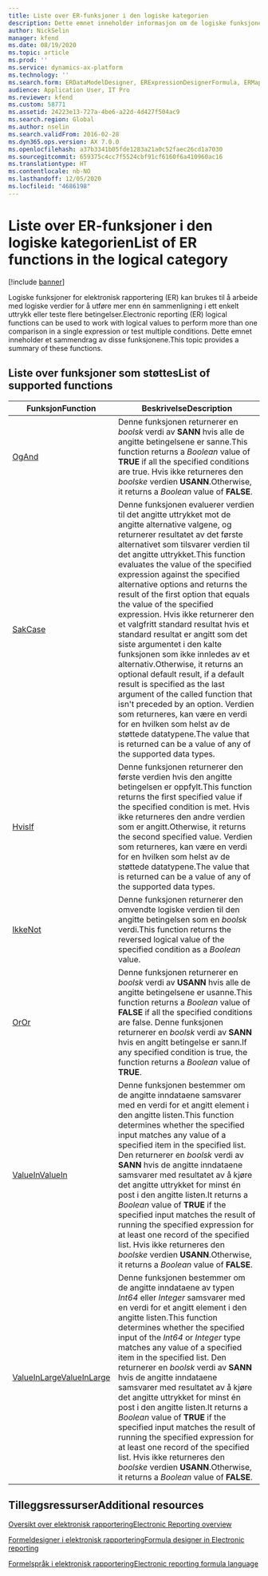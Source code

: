 ```yaml
---
title: Liste over ER-funksjoner i den logiske kategorien
description: Dette emnet inneholder informasjon om de logiske funksjonene som støttes i elektronisk rapportering (ER).
author: NickSelin
manager: kfend
ms.date: 08/19/2020
ms.topic: article
ms.prod: ''
ms.service: dynamics-ax-platform
ms.technology: ''
ms.search.form: ERDataModelDesigner, ERExpressionDesignerFormula, ERMappedFormatDesigner, ERModelMappingDesigner
audience: Application User, IT Pro
ms.reviewer: kfend
ms.custom: 58771
ms.assetid: 24223e13-727a-4be6-a22d-4d427f504ac9
ms.search.region: Global
ms.author: nselin
ms.search.validFrom: 2016-02-28
ms.dyn365.ops.version: AX 7.0.0
ms.openlocfilehash: a37b3341b05fde1283a21a0c52faec26cd1a7030
ms.sourcegitcommit: 659375c4cc7f5524cbf91cf6160f6a410960ac16
ms.translationtype: HT
ms.contentlocale: nb-NO
ms.lasthandoff: 12/05/2020
ms.locfileid: "4686198"
---
```

# <a name="list-of-er-functions-in-the-logical-category"></a><span data-ttu-id="b331d-103">Liste over ER-funksjoner i den logiske kategorien</span><span class="sxs-lookup"><span data-stu-id="b331d-103">List of ER functions in the logical category</span></span>

[!include [banner](../includes/banner.md)]

<span data-ttu-id="b331d-104">Logiske funksjoner for elektronisk rapportering (ER) kan brukes til å arbeide med logiske verdier for å utføre mer enn én sammenligning i ett enkelt uttrykk eller teste flere betingelser.</span><span class="sxs-lookup"><span data-stu-id="b331d-104">Electronic reporting (ER) logical functions can be used to work with logical values to perform more than one comparison in a single expression or test multiple conditions.</span></span> <span data-ttu-id="b331d-105">Dette emnet inneholder et sammendrag av disse funksjonene.</span><span class="sxs-lookup"><span data-stu-id="b331d-105">This topic provides a summary of these functions.</span></span>

## <a name="list-of-supported-functions"></a><span data-ttu-id="b331d-106">Liste over funksjoner som støttes</span><span class="sxs-lookup"><span data-stu-id="b331d-106">List of supported functions</span></span>

| <span data-ttu-id="b331d-107">Funksjon</span><span class="sxs-lookup"><span data-stu-id="b331d-107">Function</span></span> | <span data-ttu-id="b331d-108">Beskrivelse</span><span class="sxs-lookup"><span data-stu-id="b331d-108">Description</span></span> |
|----------|-------------|
| [<span data-ttu-id="b331d-109">Og</span><span class="sxs-lookup"><span data-stu-id="b331d-109">And</span></span>](er-functions-logical-and.md)                       | <span data-ttu-id="b331d-110">Denne funksjonen returnerer en *boolsk* verdi av **SANN** hvis alle de angitte betingelsene er sanne.</span><span class="sxs-lookup"><span data-stu-id="b331d-110">This function returns a *Boolean* value of **TRUE** if all the specified conditions are true.</span></span> <span data-ttu-id="b331d-111">Hvis ikke returneres den *boolske* verdien **USANN**.</span><span class="sxs-lookup"><span data-stu-id="b331d-111">Otherwise, it returns a *Boolean* value of **FALSE**.</span></span> |
| [<span data-ttu-id="b331d-112">Sak</span><span class="sxs-lookup"><span data-stu-id="b331d-112">Case</span></span>](er-functions-logical-case.md)                     | <span data-ttu-id="b331d-113">Denne funksjonen evaluerer verdien til det angitte uttrykket mot de angitte alternative valgene, og returnerer resultatet av det første alternativet som tilsvarer verdien til det angitte uttrykket.</span><span class="sxs-lookup"><span data-stu-id="b331d-113">This function evaluates the value of the specified expression against the specified alternative options and returns the result of the first option that equals the value of the specified expression.</span></span> <span data-ttu-id="b331d-114">Hvis ikke returnerer den et valgfritt standard resultat hvis et standard resultat er angitt som det siste argumentet i den kalte funksjonen som ikke innledes av et alternativ.</span><span class="sxs-lookup"><span data-stu-id="b331d-114">Otherwise, it returns an optional default result, if a default result is specified as the last argument of the called function that isn't preceded by an option.</span></span> <span data-ttu-id="b331d-115">Verdien som returneres, kan være en verdi for en hvilken som helst av de støttede datatypene.</span><span class="sxs-lookup"><span data-stu-id="b331d-115">The value that is returned can be a value of any of the supported data types.</span></span> |
| [<span data-ttu-id="b331d-116">Hvis</span><span class="sxs-lookup"><span data-stu-id="b331d-116">If</span></span>](er-functions-logical-if.md)                         | <span data-ttu-id="b331d-117">Denne funksjonen returnerer den første verdien hvis den angitte betingelsen er oppfylt.</span><span class="sxs-lookup"><span data-stu-id="b331d-117">This function returns the first specified value if the specified condition is met.</span></span> <span data-ttu-id="b331d-118">Hvis ikke returneres den andre verdien som er angitt.</span><span class="sxs-lookup"><span data-stu-id="b331d-118">Otherwise, it returns the second specified value.</span></span> <span data-ttu-id="b331d-119">Verdien som returneres, kan være en verdi for en hvilken som helst av de støttede datatypene.</span><span class="sxs-lookup"><span data-stu-id="b331d-119">The value that is returned can be a value of any of the supported data types.</span></span> |
| [<span data-ttu-id="b331d-120">Ikke</span><span class="sxs-lookup"><span data-stu-id="b331d-120">Not</span></span>](er-functions-logical-not.md)                       | <span data-ttu-id="b331d-121">Denne funksjonen returnerer den omvendte logiske verdien til den angitte betingelsen som en *boolsk* verdi.</span><span class="sxs-lookup"><span data-stu-id="b331d-121">This function returns the reversed logical value of the specified condition as a *Boolean* value.</span></span> |
| [<span data-ttu-id="b331d-122">Or</span><span class="sxs-lookup"><span data-stu-id="b331d-122">Or</span></span>](er-functions-logical-or.md)                         | <span data-ttu-id="b331d-123">Denne funksjonen returnerer en *boolsk* verdi av **USANN** hvis alle de angitte betingelsene er usanne.</span><span class="sxs-lookup"><span data-stu-id="b331d-123">This function returns a *Boolean* value of **FALSE** if all the specified conditions are false.</span></span> <span data-ttu-id="b331d-124">Denne funksjonen returnerer en *boolsk* verdi av **SANN** hvis en angitt betingelse er sann.</span><span class="sxs-lookup"><span data-stu-id="b331d-124">If any specified condition is true, the function returns a *Boolean* value of **TRUE**.</span></span> |
| [<span data-ttu-id="b331d-125">ValueIn</span><span class="sxs-lookup"><span data-stu-id="b331d-125">ValueIn</span></span>](er-functions-logical-valuein.md)               | <span data-ttu-id="b331d-126">Denne funksjonen bestemmer om de angitte inndataene samsvarer med en verdi for et angitt element i den angitte listen.</span><span class="sxs-lookup"><span data-stu-id="b331d-126">This function determines whether the specified input matches any value of a specified item in the specified list.</span></span> <span data-ttu-id="b331d-127">Den returnerer en *boolsk* verdi av **SANN** hvis de angitte inndataene samsvarer med resultatet av å kjøre det angitte uttrykket for minst én post i den angitte listen.</span><span class="sxs-lookup"><span data-stu-id="b331d-127">It returns a *Boolean* value of **TRUE** if the specified input matches the result of running the specified expression for at least one record of the specified list.</span></span> <span data-ttu-id="b331d-128">Hvis ikke returneres den *boolske* verdien **USANN**.</span><span class="sxs-lookup"><span data-stu-id="b331d-128">Otherwise, it returns a *Boolean* value of **FALSE**.</span></span> |
| [<span data-ttu-id="b331d-129">ValueInLarge</span><span class="sxs-lookup"><span data-stu-id="b331d-129">ValueInLarge</span></span>](er-functions-logical-valueinlarge.md)     | <span data-ttu-id="b331d-130">Denne funksjonen bestemmer om de angitte inndataene av typen *Int64* eller *Integer* samsvarer med en verdi for et angitt element i den angitte listen.</span><span class="sxs-lookup"><span data-stu-id="b331d-130">This function determines whether the specified input of the *Int64* or *Integer* type matches any value of a specified item in the specified list.</span></span> <span data-ttu-id="b331d-131">Den returnerer en *boolsk* verdi av **SANN** hvis de angitte inndataene samsvarer med resultatet av å kjøre det angitte uttrykket for minst én post i den angitte listen.</span><span class="sxs-lookup"><span data-stu-id="b331d-131">It returns a *Boolean* value of **TRUE** if the specified input matches the result of running the specified expression for at least one record of the specified list.</span></span> <span data-ttu-id="b331d-132">Hvis ikke returneres den *boolske* verdien **USANN**.</span><span class="sxs-lookup"><span data-stu-id="b331d-132">Otherwise, it returns a *Boolean* value of **FALSE**.</span></span> |


## <a name="additional-resources"></a><span data-ttu-id="b331d-133">Tilleggsressurser</span><span class="sxs-lookup"><span data-stu-id="b331d-133">Additional resources</span></span>

[<span data-ttu-id="b331d-134">Oversikt over elektronisk rapportering</span><span class="sxs-lookup"><span data-stu-id="b331d-134">Electronic Reporting overview</span></span>](general-electronic-reporting.md)

[<span data-ttu-id="b331d-135">Formeldesigner i elektronisk rapportering</span><span class="sxs-lookup"><span data-stu-id="b331d-135">Formula designer in Electronic reporting</span></span>](general-electronic-reporting-formula-designer.md)

[<span data-ttu-id="b331d-136">Formelspråk i elektronisk rapportering</span><span class="sxs-lookup"><span data-stu-id="b331d-136">Electronic reporting formula language</span></span>](er-formula-language.md)
